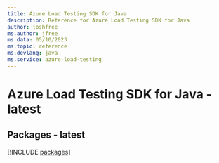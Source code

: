 ```yaml
---
title: Azure Load Testing SDK for Java
description: Reference for Azure Load Testing SDK for Java
author: joshfree
ms.author: jfree
ms.data: 05/10/2023
ms.topic: reference
ms.devlang: java
ms.service: azure-load-testing
---
```

# Azure Load Testing SDK for Java - latest
## Packages - latest
[!INCLUDE [packages](load-testing-index.md)]